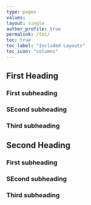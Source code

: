 ```yaml
---
type: pages
values:
layout: single
author_profile: true	
permalink: /toc/
toc: true
toc_label: "Included Layouts"
toc_icon: "columns"
---
```

## First Heading
### First subheading
### SEcond subheading
### Third subheading
## Second Heading
### First subheading
### SEcond subheading
### Third subheading
